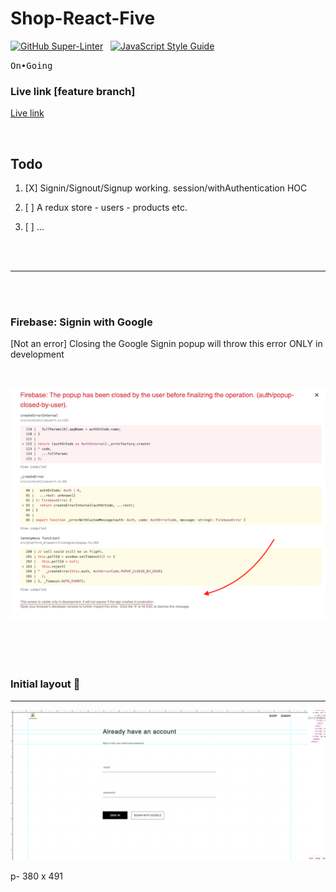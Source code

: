 # Shop-React-Five

[![GitHub Super-Linter](https://github.com/stefan22/shop-react-five/workflows/Lint%20Code%20Base/badge.svg)](https://github.com/marketplace/actions/super-linter) &nbsp; [![JavaScript Style Guide](https://img.shields.io/badge/code_style-standard-brightgreen.svg)](https:/github.com/stefan22/shop-react-five.git)


<kbd>On•Going</kbd>


### Live link [feature branch]

[Live link](https://beamish-cannoli-0021aa.netlify.app/)






<br />

Todo
-----


1. [X] Signin/Signout/Signup working. session/withAuthentication HOC
  
2. [ ] A redux store  - users - products etc.
3. [ ] ...




<br /><br />


------

<br /><br />

### Firebase: Signin with Google




[Not an error]
Closing the Google Signin popup will throw this error ONLY in development

<br />

![Google Popup](public/images/screenshots/firebase-google-popup.png)









<br />
<br /> <br />




### Initial layout  :rocket:

----


![](/public/images/screenshots/3-ss-dk-signin.png)









p- 380 x 491



